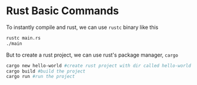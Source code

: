 # Rust Basic Commands

To instantly compile and rust, we can use `rustc` binary like this

```sh
rustc main.rs
./main
```

But to create a rust project, we can use rust's package manager, `cargo`

```sh
cargo new hello-world #create rust project with dir called hello-world
cargo build #build the project
cargo run #run the project
```